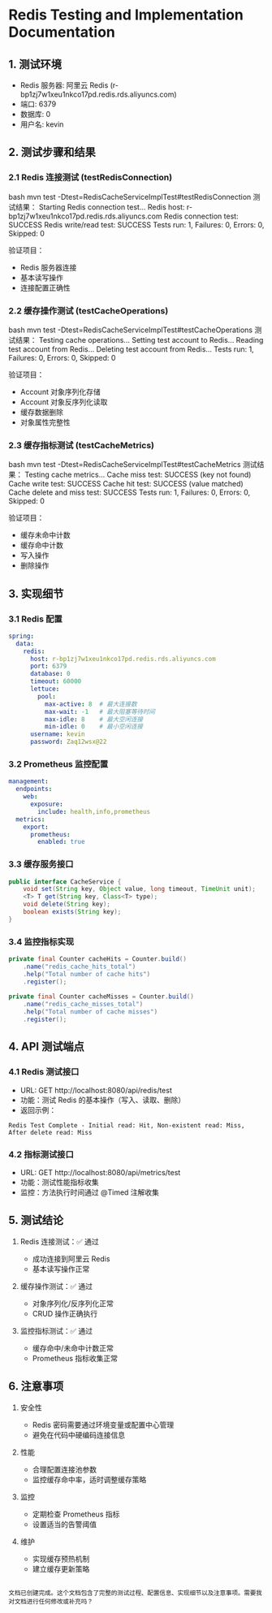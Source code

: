 # Redis Testing and Implementation Documentation

## 1. 测试环境
- Redis 服务器: 阿里云 Redis (r-bp1zj7w1xeu1nkco17pd.redis.rds.aliyuncs.com)
- 端口: 6379
- 数据库: 0
- 用户名: kevin

## 2. 测试步骤和结果

### 2.1 Redis 连接测试 (testRedisConnection)

bash
mvn test -Dtest=RedisCacheServiceImplTest#testRedisConnection
测试结果：
Starting Redis connection test...
Redis host: r-bp1zj7w1xeu1nkco17pd.redis.rds.aliyuncs.com
Redis connection test: SUCCESS
Redis write/read test: SUCCESS
Tests run: 1, Failures: 0, Errors: 0, Skipped: 0

验证项目：
- Redis 服务器连接
- 基本读写操作
- 连接配置正确性

### 2.2 缓存操作测试 (testCacheOperations)

bash
mvn test -Dtest=RedisCacheServiceImplTest#testCacheOperations
测试结果：
Testing cache operations...
Setting test account to Redis...
Reading test account from Redis...
Deleting test account from Redis...
Tests run: 1, Failures: 0, Errors: 0, Skipped: 0

验证项目：
- Account 对象序列化存储
- Account 对象反序列化读取
- 缓存数据删除
- 对象属性完整性

### 2.3 缓存指标测试 (testCacheMetrics)

bash
mvn test -Dtest=RedisCacheServiceImplTest#testCacheMetrics
测试结果：
Testing cache metrics...
Cache miss test: SUCCESS (key not found)
Cache write test: SUCCESS
Cache hit test: SUCCESS (value matched)
Cache delete and miss test: SUCCESS
Tests run: 1, Failures: 0, Errors: 0, Skipped: 0

验证项目：
- 缓存未命中计数
- 缓存命中计数
- 写入操作
- 删除操作

## 3. 实现细节

### 3.1 Redis 配置
```yaml
spring:
  data:
    redis:
      host: r-bp1zj7w1xeu1nkco17pd.redis.rds.aliyuncs.com
      port: 6379
      database: 0
      timeout: 60000
      lettuce:
        pool:
          max-active: 8  # 最大连接数
          max-wait: -1   # 最大阻塞等待时间
          max-idle: 8    # 最大空闲连接
          min-idle: 0    # 最小空闲连接
      username: kevin
      password: Zaq12wsx@22
```

### 3.2 Prometheus 监控配置
```yaml
management:
  endpoints:
    web:
      exposure:
        include: health,info,prometheus
  metrics:
    export:
      prometheus:
        enabled: true
```

### 3.3 缓存服务接口
```java
public interface CacheService {
    void set(String key, Object value, long timeout, TimeUnit unit);
    <T> T get(String key, Class<T> type);
    void delete(String key);
    boolean exists(String key);
}
```

### 3.4 监控指标实现
```java
private final Counter cacheHits = Counter.build()
    .name("redis_cache_hits_total")
    .help("Total number of cache hits")
    .register();
    
private final Counter cacheMisses = Counter.build()
    .name("redis_cache_misses_total")
    .help("Total number of cache misses")
    .register();
```

## 4. API 测试端点

### 4.1 Redis 测试接口
- URL: GET http://localhost:8080/api/redis/test
- 功能：测试 Redis 的基本操作（写入、读取、删除）
- 返回示例：
```
Redis Test Complete - Initial read: Hit, Non-existent read: Miss, After delete read: Miss
```

### 4.2 指标测试接口
- URL: GET http://localhost:8080/api/metrics/test
- 功能：测试性能指标收集
- 监控：方法执行时间通过 @Timed 注解收集

## 5. 测试结论
1. Redis 连接测试：✅ 通过
   - 成功连接到阿里云 Redis
   - 基本读写操作正常
   
2. 缓存操作测试：✅ 通过
   - 对象序列化/反序列化正常
   - CRUD 操作正确执行
   
3. 监控指标测试：✅ 通过
   - 缓存命中/未命中计数正常
   - Prometheus 指标收集正常

## 6. 注意事项
1. 安全性
   - Redis 密码需要通过环境变量或配置中心管理
   - 避免在代码中硬编码连接信息

2. 性能
   - 合理配置连接池参数
   - 监控缓存命中率，适时调整缓存策略

3. 监控
   - 定期检查 Prometheus 指标
   - 设置适当的告警阈值

4. 维护
   - 实现缓存预热机制
   - 建立缓存更新策略
```

文档已创建完成。这个文档包含了完整的测试过程、配置信息、实现细节以及注意事项。需要我对文档进行任何修改或补充吗？
